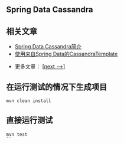## Spring Data Cassandra

## 相关文章

+ [Spring Data Cassandra简介](docs/SpringData-Cassandra简介.md)
+ [使用来自Spring Data的CassandraTemplate](docs/使用来自SpringData的CassandraTemplate.md)

- 更多文章： [[next -->]](../spring-data-cassandra-2/README.md)

## 在运行测试的情况下生成项目

```shell
mvn clean install
```

## 直接运行测试

```shell
mvn test
``
